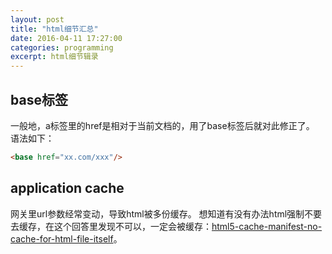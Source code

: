 ```yaml
---
layout: post
title: "html细节汇总"
date: 2016-04-11 17:27:00
categories: programming
excerpt: html细节辑录
---
```


## base标签

一般地，a标签里的href是相对于当前文档的，用了base标签后就对此修正了。
语法如下：

```html
<base href="xx.com/xxx"/>
```

## application cache

网关里url参数经常变动，导致html被多份缓存。
想知道有没有办法html强制不要去缓存，在这个回答里发现不可以，一定会被缓存：[html5-cache-manifest-no-cache-for-html-file-itself](http://stackoverflow.com/questions/5045782/html5-cache-manifest-no-cache-for-html-file-itself)。